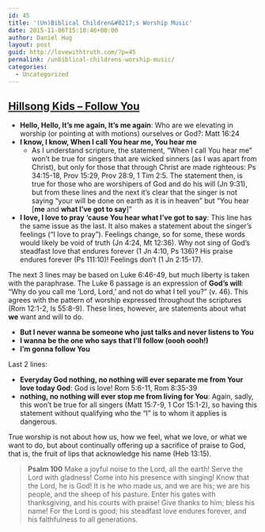 ```yaml
---
id: 45
title: '(Un)Biblical Children&#8217;s Worship Music'
date: 2015-11-06T15:10:46+00:00
author: Daniel Hug
layout: post
guid: http://lovewithtruth.com/?p=45
permalink: /unbiblical-childrens-worship-music/
categories:
  - Uncategorized
---
```

## [Hillsong Kids &#8211; Follow You](https://www.youtube.com/watch?v=WrcZ7Qq3ccQ)

  * **Hello, Hello, It’s me again, It’s me again**: Who are we elevating in worship (or pointing at with motions) ourselves or God?: Matt 16:24
  * **I know, I know, When I call You hear me, You hear me** 
      * As I understand scripture, the statement, &#8220;When I call You hear me&#8221; won’t be true for singers that are wicked sinners (as I was apart from Christ), but only for those that through Christ are made righteous: Ps 34:15-18, Prov 15:29, Prov 28:9, 1 Tim 2:5. The statement then, is true for those who are worshipers of God and do his will (Jn 9:31), but from these lines and the next it&#8217;s clear that the singer is not saying &#8220;your will be done on earth as it is in heaven&#8221; but &#8220;You hear [**me** and **what I&#8217;ve got to say**]&#8221;
  * **I love, I love to pray ‘cause You hear what I’ve got to say**: This line has the same issue as the last. It also makes a statement about the singer&#8217;s feelings (&#8220;I love to pray&#8221;). Feelings change, so for some, these words would likely be void of truth (Jn 4:24, Mt 12:36). Why not sing of God&#8217;s steadfast love that endures forever (1 Jn 4:10, Ps 136)? His praise endures forever (Ps 111:10)! Feelings don&#8217;t (1 Jn 2:15-17).

The next 3 lines may be based on Luke 6:46-49, but much liberty is taken with the paraphrase. The Luke 6 passage is an expression of **God&#8217;s will**: &#8220;Why do you call me ‘Lord, Lord,’ and not do what I tell you?&#8221; (v. 46). This agrees with the pattern of worship expressed throughout the scriptures (Rom 12:1-2, Is 55:8-9). These lines, however, are statements about what **we** want and will to do.

  * **But I never wanna be someone who just talks and never listens to You**
  * **I wanna be the one who says that I’ll follow (oooh oooh!)**
  * **I’m gonna follow You**

Last 2 lines:

  * **Everyday God nothing, no nothing will ever separate me from Your love today God**: God is love! Rom 5:6-11, Rom 8:35-39
  * **nothing, no nothing will ever stop me from living for You**: Again, sadly, this won&#8217;t be true for all singers (Matt 15:7-9, 1 Cor 15:1-2), so having this statement without qualifying who the &#8220;I&#8221; is to whom it applies is dangerous.

True worship is not about how us, how we feel, what we love, or what we want to do, but about continually offering up a sacrifice of praise to God, that is, the fruit of lips that acknowledge his name (Heb 13:15).

> **Psalm 100**
> Make a joyful noise to the Lord, all the earth!
> Serve the Lord with gladness!
> Come into his presence with singing!
> Know that the Lord, he is God!
> It is he who made us, and we are his;
> we are his people, and the sheep of his pasture.
> Enter his gates with thanksgiving,
> and his courts with praise!
> Give thanks to him; bless his name!
> For the Lord is good;
> his steadfast love endures forever,
> and his faithfulness to all generations.